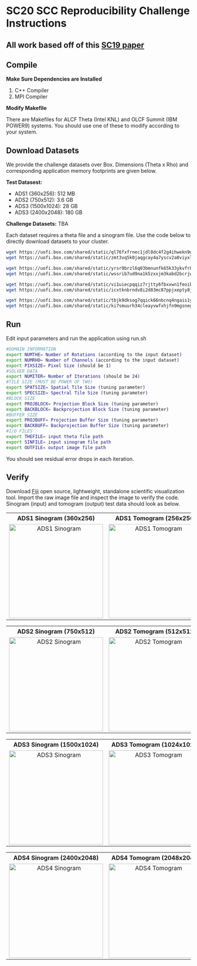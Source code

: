 # SC20 SCC Reproducibility Challenge Instructions

## All work based off of this [SC19 paper](http://impact.crhc.illinois.edu/Shared/Papers/MemXCT_SC19.pdf)

## Compile

**Make Sure Dependencies are Installed**

1. C++ Compiler
2. MPI Compiler

**Modify Makefile**

There are Makefiles for ALCF Theta (Intel KNL) and OLCF Summit (IBM POWER9) systems. You should use one of these to modify according to your system.

## Download Datasets

We provide the challenge datasets over Box. Dimensions (Theta x Rho) and corresponding application memory footprints are given below.

**Test Datasest:**

* ADS1 (360x256): 512 MB
* ADS2 (750x512): 3.6 GB
* ADS3 (1500x1024): 28 GB
* ADS3 (2400x2048): 180 GB

**Challenge Datasets:**
TBA

Each dataset requires a theta file and a sinogram file. Use the code below to directly download datasets to your cluster.

```bash
wget https://uofi.box.com/shared/static/ql76fxfrnec1jdl8dc4f2g4ihwekn9oj -O ADS1_theta.bin
wget https://uofi.box.com/shared/static/zmt3vq5k0jaqgcay4a7yscv2a0viyxlc -O ADS1_sinogram.bin

wget https://uofi.box.com/shared/static/yrsr9brzl6q03bmnunfk65k33ykvfr8o -O ADS2_theta.bin
wget https://uofi.box.com/shared/static/wssrib7ud9na1k5zxxjm3kabd2bcrjwu -O ADS2_sinogram.bin

wget https://uofi.box.com/shared/static/vi1uiecpqqiz7rjtty6fbxxwn1feoib0 -O ADS3_theta.bin
wget https://uofi.box.com/shared/static/icxtknbrndv8i2d83mc87ppjxepty8jz -O ADS3_sinogram.bin

wget https://uofi.box.com/shared/static/tbjk9dksog7qqick66nbcnq4ngais1yd -O ADS4_theta.bin
wget https://uofi.box.com/shared/static/ki7smuurh34cleayvwfxhjfn9mgsnega -O ADS4_sinogram.bin
```


## Run 

Edit input parameters and run the application using run.sh

```bash
#DOMAIN INFORMATION
export NUMTHE= Number of Rotations (according to the input dataset)
export NUMRHO= Number of Channels (according to the input dataset)
export PIXSIZE= Pixel Size (should be 1)
#SOLVER DATA
export NUMITER= Number of Iterations (should be 24)
#TILE SIZE (MUST BE POWER OF TWO)
export SPATSIZE= Spatial Tile Size (tuning parameter)
export SPECSIZE= Spectral Tile Size (tuning parameter)
#BLOCK SIZE
export PROJBLOCK= Projection Block Size (tuning parameter)
export BACKBLOCK= Backprojection Block Size (tuning parameter)
#BUFFER SIZE
export PROJBUFF= Projection Buffer Size (tuning parameter)
export BACKBUFF= Backprojection Buffer Size (tuning parameter)
#I/O FILES
export THEFILE= input theta file path
export SINFILE= input sinogram file path
export OUTFILE= output image file path
```

You should see residual error drops in each iteration.

## Verify

Download [Fiji](https://fiji.sc) open source, lightweight, standalone scientific visualization tool. Import the raw image file and inspect the image to verify the code. Sinogram (input) and tomogram (output) test data should look as below.

<table>
  <tr>
    <th>ADS1 Sinogram (360x256)</th>
    <th>ADS1 Tomogram (256x256)</th>
  </tr>
  <tr valign="top">
    <td style="text-align:center"><img src="https://user-images.githubusercontent.com/15988772/91256768-d3223380-e72d-11ea-8da7-09698a67db58.png" width="256" title="ADS1 Sinogram"></td>
    <td style="text-align:center"><img src="https://user-images.githubusercontent.com/15988772/91256777-d9181480-e72d-11ea-81b3-ccff86d68f7b.png" width="256" title="ADS1 Tomogram" ></td>
  </tr>
</table>

<table>
  <tr>
    <th>ADS2 Sinogram (750x512)</th>
    <th>ADS2 Tomogram (512x512)</th>
  </tr>
  <tr valign="top">
    <td style="text-align:center"><img src="https://user-images.githubusercontent.com/15988772/91256781-dcab9b80-e72d-11ea-8bc2-928d16174599.png" width="256" title="ADS2 Sinogram"></td>
    <td style="text-align:center"><img src="https://user-images.githubusercontent.com/15988772/91256787-e03f2280-e72d-11ea-9e41-28dd6691cf89.png" width="256" title="ADS2 Tomogram" ></td>
  </tr>
</table>

<table>
  <tr>
    <th>ADS3 Sinogram (1500x1024)</th>
    <th>ADS3 Tomogram (1024x1024)</th>
  </tr>
  <tr valign="top">
    <td style="text-align:center"><img src="https://user-images.githubusercontent.com/15988772/91256794-e59c6d00-e72d-11ea-975d-b75081267280.png" width="256" title="ADS3 Sinogram"></td>
    <td style="text-align:center"><img src="https://user-images.githubusercontent.com/15988772/91256809-eb924e00-e72d-11ea-9c5a-a6048c3d85b9.png" width="256" title="ADS3 Tomogram" ></td>
  </tr>
</table>

<table>
  <tr>
    <th>ADS4 Sinogram (2400x2048)</th>
    <th>ADS4 Tomogram (2048x2048)</th>
  </tr>
  <tr valign="top">
    <td style="text-align:center"><img src="https://user-images.githubusercontent.com/15988772/91256820-ee8d3e80-e72d-11ea-9732-64888f021d3e.png" width="256" title="ADS4 Sinogram"></td>
    <td style="text-align:center"><img src="https://user-images.githubusercontent.com/15988772/91256824-f2b95c00-e72d-11ea-9b78-79dc46feacdb.png" width="256" title="ADS4 Tomogram" ></td>
  </tr>
</table>
